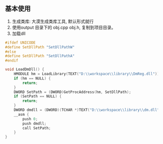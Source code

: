 
## 基本使用

1. 生成类库: 大漠生成类库工具, 默认形式就行
2. 使用output 目录下的 obj.cpp obj.h, 复制到项目目录。
3. 加载dll

```c++ title="免注册的方式加载大漠插件"
#ifdef UNICODE
#define SetDllPath "SetDllPathW"
#else
#define SetDllPath "SetDllPathA"
#endif

void LoadDmDll() {
    HMODULE hm = LoadLibrary(TEXT("D:\\workspace\\library\\DmReg.dll"));
    if (hm == NULL) {
        return;
    }
    DWORD SetPath = (DWORD)GetProcAddress(hm, SetDllPath);
    if (SetPath == NULL) {
        return;
    }
    DWORD dmdll = (DWORD)(TCHAR *)TEXT("D:\\workspace\\library\\dm.dll");
    __asm {
        push 0;
        push dmdll;
        call SetPath;
    }
}
```


